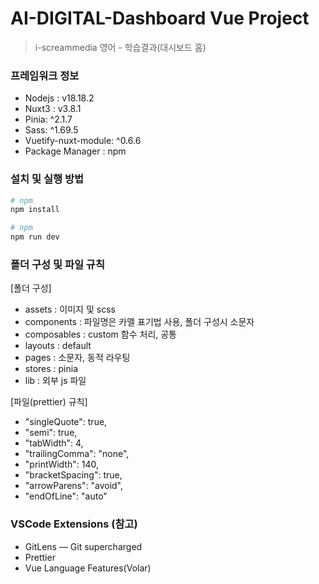 # AI-DIGITAL-Dashboard Vue Project

> i-screammedia 영어  - 학습결과(대시보드 홈)

### 프레임워크 정보

-   Nodejs : v18.18.2
-   Nuxt3 : v3.8.1
-   Pinia: ^2.1.7
-   Sass: ^1.69.5
-   Vuetify-nuxt-module: ^0.6.6
-   Package Manager : npm

### 설치 및 실행 방법

```bash
# npm
npm install
```

```bash
# npm
npm run dev
```

### 폴더 구성 및 파일 규칙

[폴더 구성]

-   assets : 이미지 및 scss 
-   components : 파일명은 카멜 표기법 사용, 폴더 구성시 소문자 
-   composables : custom 함수 처리, 공통
-   layouts : default
-   pages : 소문자, 동적 라우팅
-   stores : pinia
-   lib : 외부 js 파일

[파일(prettier) 규칙]

-   "singleQuote": true,
-   "semi": true,
-   "tabWidth": 4,
-   "trailingComma": "none",
-   "printWidth": 140,
-   "bracketSpacing": true,
-   "arrowParens": "avoid",
-   "endOfLine": "auto"

### VSCode Extensions (참고)

-   GitLens — Git supercharged
-   Prettier
-   Vue Language Features(Volar)
